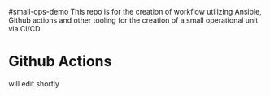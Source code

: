 #small-ops-demo
This repo is for the creation of workflow utilizing Ansible, Github actions and other tooling for the creation of a small operational unit via CI/CD.

# Github Actions

will edit shortly
